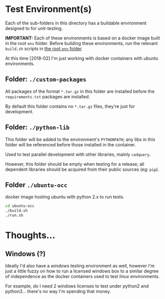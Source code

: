 # Test Environment(s)

Each of the sub-folders in this directory has a buildable environment designed
to for unit-testing.

**IMPORTANT:** Each of these environments is based on a docker image built in
the root `env` folder.
Before building these environments, run the relevant `build.sh` scripts in
[the root `env` folder](../../env)

At this time [2018-02] I'm just working with docker containers with _ubuntu_
environments.


## Folder: `./custom-packages`

All packages of the format `*.tar.gz` in this folder are installed before
the `requirements.txt` packages are installed.

By default this folder contains no `*.tar.gz` files, they're just for development.


## Folder: `./python-lib`

This folder will be added to the environment's `PYTHONPATH`; any libs in this
folder will be referenced before those installed in the container.

Used to test parallel development with other libraries, mainly `cadquery`.

However, this folder should be empty when testing for a release; all dependent
libraries should be acquired from their public sources (eg: `pip`).


## Folder `./ubuntu-occ`

docker image hosting ubuntu with python 2.x to run tests.

```bash
cd ubuntu-occ
./build.sh
./run.sh
```

# Thoughts...

## Windows (?)

Ideally I'd also have a _windows_ testing environment as well, however I'm
just a little fuzzy on how to run a licensed windows box to a similar degree
of independence as the docker containers used to test _linux_ environments.

For example, do I need 2 windows licenses to test under python2 and python3...
there's no way I'm spending that money.
